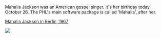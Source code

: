 Mahalia Jackson was an American gospel singer. It's her birthday today, October 26. The PHL's main software package is called 'Mahalia', after her.   

[Mahalia Jackson in Berlin, 1967](https://youtu.be/voCmy6h_Uok)   

![](../../assets/images/mahalia-jackson.jpg)   

